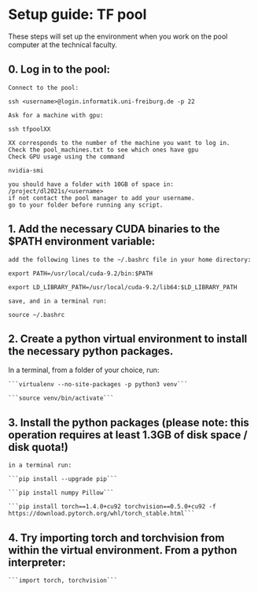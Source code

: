 # Setup guide: TF pool
These steps will set up the environment when you work on the pool computer at the technical faculty.
## 0. Log in to the pool:

    Connect to the pool:
    
    ssh <username>@login.informatik.uni-freiburg.de -p 22 
    
    Ask for a machine with gpu:
    
    ssh tfpoolXX
    
    XX corresponds to the number of the machine you want to log in. 
    Check the pool_machines.txt to see which ones have gpu
    Check GPU usage using the command

    nvidia-smi
    
    you should have a folder with 10GB of space in: /project/dl2021s/<username> 
    if not contact the pool manager to add your username. 
    go to your folder before running any script.
    
## 1. Add the necessary CUDA binaries to the $PATH environment variable:

    add the following lines to the ~/.bashrc file in your home directory:

    export PATH=/usr/local/cuda-9.2/bin:$PATH

    export LD_LIBRARY_PATH=/usr/local/cuda-9.2/lib64:$LD_LIBRARY_PATH
    
    save, and in a terminal run:
    
    source ~/.bashrc

## 2. Create a python virtual environment to install the necessary python packages.
In a terminal, from a folder of your choice, run:

    ```virtualenv --no-site-packages -p python3 venv```
    
    ```source venv/bin/activate```

## 3. Install the python packages (please note: this operation requires at least 1.3GB of disk space / disk quota!)

    in a terminal run:
    
    ```pip install --upgrade pip```
    
    ```pip install numpy Pillow```
    
    ```pip install torch==1.4.0+cu92 torchvision==0.5.0+cu92 -f https://download.pytorch.org/whl/torch_stable.html```
    

## 4. Try importing torch and torchvision from within the virtual environment. From a python interpreter:

    ```import torch, torchvision```